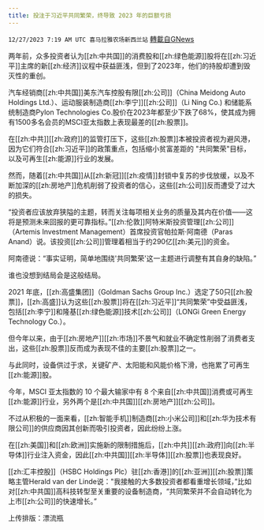 ```yaml
---
title: 投注于习近平共同繁荣，终导致 2023 年的巨额亏损
---
```

`12/27/2023 7:19 AM UTC 喜马拉雅农场新西兰站` [轉載自GNews](https://gnews.org/articles/2155896)

两年前，众多投资者认为[[zh:中共国]]的消费股和[[zh:绿色能源]]股将在[[zh:习近平]]主席的新[[zh:经济]]议程中获益匪浅，但到了2023年，他们的持股却遭到毁灭性的重创。

汽车经销商[[zh:中共国]]美东汽车控股有限[[zh:公司]]（China Meidong Auto Holdings Ltd.）、运动服装制造商[[zh:李宁]][[zh:公司]]（Li Ning Co.) 和储能系统制造商Pylon Technologies Co.股价在2023年都至少下跌了68%，使其成为拥有1500多名会员的MSCI亚太指数上表现最差的[[zh:股票]]。

在[[zh:中共]][[zh:政府]]的监管打压下，这些[[zh:股票]]本被投资者视为避风港，因为它们符合[[zh:习近平]]的政策重点，包括缩小贫富差距的 "共同繁荣"目标，以及可再生[[zh:能源]]行业的发展。

然而，随着[[zh:中共国]]从[[zh:新冠]][[zh:疫情]]封锁中复苏的步伐放缓，以及不断加深的[[zh:房地产]]危机削弱了投资者的信心，这些[[zh:公司]]反而遭受了过大的损失。

“投资者应该放弃狭隘的主题，转而关注每项相关业务的质量及其内在价值——这将是预测未来回报的更可靠指标。”[[zh:伦敦]]阿特米斯投资管理[[zh:公司]]（Artemis Investment Management）首席投资官帕拉斯·阿南德（Paras Anand）说。该投资[[zh:公司]]管理着相当于约290亿[[zh:美元]]的资金。

阿南德说：“事实证明，简单地围绕'共同繁荣'这一主题进行调整有其自身的缺陷。”

谁也没想到结局会是这般结局。

2021 年底，[[zh:高盛集团]]（Goldman Sachs Group Inc.）选定了50只[[zh:股票]]，[[zh:高盛]]认为这些[[zh:股票]]将在[[zh:习近平]]“共同繁荣”中受益匪浅，包括[[zh:李宁]]和隆基[[zh:绿色能源]]技术[[zh:公司]]（LONGi Green Energy Technology Co.）。

但今年以来，由于[[zh:房地产]][[zh:市场]]不景气和就业不确定性削弱了消费者支出，这些[[zh:股票]]反而成为表现不佳的主要[[zh:股票]]之一。

与此同时，设备供过于求，关键矿产、太阳能和风能价格下滑，也拖累了可再生[[zh:能源]]股。

今年，MSCI 亚太指数的 10 个最大输家中有 8 个来自[[zh:中共国]]消费或可再生[[zh:能源]]行业，另外两个是[[zh:中共国]][[zh:房地产]][[zh:公司]]。

不过从积极的一面来看，[[zh:智能手机]]制造商[[zh:小米公司]]和[[zh:华为技术有限公司]]的供应商因其创新而吸引投资者，因此纷纷上涨。

在[[zh:美国]]和[[zh:欧洲]]实施新的限制措施后，[[zh:中共]][[zh:政府]]向[[zh:半导体]]行业注入资金，因此[[zh:中共国]][[zh:半导体]][[zh:股票]]也表现良好。

[[zh:汇丰控股]]（HSBC Holdings Plc）驻[[zh:香港]]的[[zh:亚洲]][[zh:股票]]策略主管Herald van der Linde说："我接触的大多数投资者都看重增长领域，”比如对[[zh:中共国]]高科技转型至关重要的设备制造商，“共同繁荣并不会自动转化为上市[[zh:公司]]的快速增长。”

上传排版：漂流瓶
